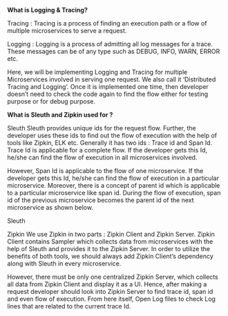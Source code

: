 

**What is Logging & Tracing?**

Tracing : Tracing is a process of finding an execution path or a flow of multiple microservices to serve a request.

Logging : Logging is a process of admitting all log messages for a trace. These messages can be of any type such as DEBUG, INFO, WARN, ERROR etc.

Here, we will be implementing Logging and Tracing for multiple Microservices involved in serving one request. We also call it ‘Distributed Tracing and Logging’. Once it is implemented one time, then developer doesn’t need to check the code again to find the flow either for testing purpose or for debug purpose.

**What is Sleuth and Zipkin used for ?**

Sleuth 
Sleuth provides unique ids for the request flow. Further, the developer uses these ids to find out the flow of execution with the help of tools like Zipkin, ELK etc. Generally it has two ids : Trace id and Span Id. Trace Id is applicable for a complete flow. If the developer gets this Id, he/she can find the flow of execution in all microservices involved.

However, Span Id is applicable to the flow of one microservice. If the developer gets this Id, he/she can find the flow of execution in a particular microservice. Moreover, there is a concept of parent id which is applicable to a particular microservice like span id. During the flow of execution, span id of the previous microservice becomes the parent id of the next microservice as shown below.

Sleuth

Zipkin 
We use Zipkin in two parts : Zipkin Client and Zipkin Server. Zipkin Client contains Sampler which collects data from microservices with the help of Sleuth and provides it to the Zipkin Server. In order to utilize the benefits of both tools, we should always add Zipkin Client’s dependency along with Sleuth in every microservice.

However, there must be only one centralized Zipkin Server, which collects all data from Zipkin Client and display it as a UI. Hence, after making a request developer should look into Zipkin Server to find trace id, span id and even flow of execution. From here itself, Open Log files to check Log lines that are related to the current trace Id.
